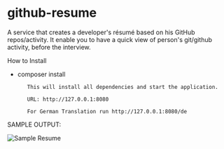 # github-resume

A service that creates a developer's résumé based on his GitHub repos/activity.
It enable you to have a quick view of person's git/github activity, before the interview.

How to Install

-   composer install
           
           This will install all dependencies and start the application.
           
           URL: http://127.0.0.1:8080
           
           For German Translation run http://127.0.0.1:8080/de
           

SAMPLE OUTPUT:

 ![Sample Resume](https://docs.google.com/uc?id=1_D-3_Ne626HrASHZdunaNSK1E_-mmGAi)   
